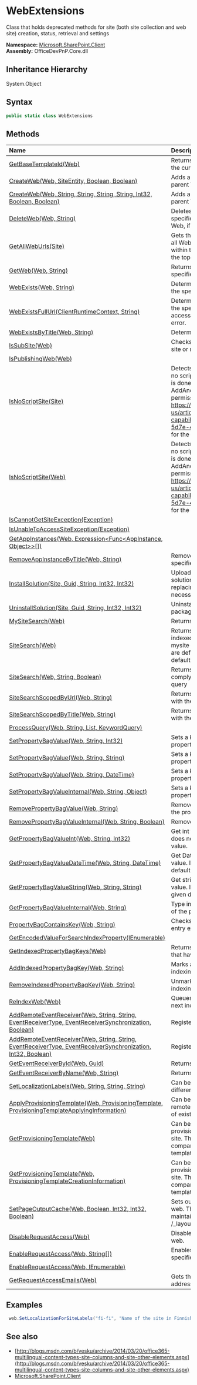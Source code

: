 # WebExtensions
Class that holds deprecated methods for site (both site collection and web site) creation, status, retrieval and settings  

**Namespace:** [Microsoft.SharePoint.Client](Microsoft.SharePoint.Client.md)  
**Assembly:** OfficeDevPnP.Core.dll  
## Inheritance Hierarchy
System.Object  
## Syntax
```C#
public static class WebExtensions
```
## Methods
|**Name**|**Description**|
|:-----|:-----|
| [GetBaseTemplateId(Web)](Microsoft.SharePoint.Client.WebExtensions.F90C56F2.md) | Returns the Base Template ID for the current web
| [CreateWeb(Web, SiteEntity, Boolean, Boolean)](Microsoft.SharePoint.Client.WebExtensions.6792428F.md) | Adds a new child Web (site) to a parent Web.
| [CreateWeb(Web, String, String, String, String, Int32, Boolean, Boolean)](Microsoft.SharePoint.Client.WebExtensions.593E8E9D.md) | Adds a new child Web (site) to a parent Web.
| [DeleteWeb(Web, String)](Microsoft.SharePoint.Client.WebExtensions.34D305DE.md) | Deletes the child website with the specified leaf URL, from a parent Web, if it exists.
| [GetAllWebUrls(Site)](Microsoft.SharePoint.Client.WebExtensions.3201F18F.md) | Gets the collection of the URLs of all Web sites that are contained within the site collection, including the top-level site and its subsites.
| [GetWeb(Web, String)](Microsoft.SharePoint.Client.WebExtensions.F4D9AE5B.md) | Returns the child Web site with the specified leaf URL.
| [WebExists(Web, String)](Microsoft.SharePoint.Client.WebExtensions.9FABA1E2.md) | Determines if a child Web site with the specified leaf URL exists.
| [WebExistsFullUrl(ClientRuntimeContext, String)](Microsoft.SharePoint.Client.WebExtensions.5F46FD34.md) | Determines if a Web (site) exists at the specified full URL, either accessible or that returns an access error.
| [WebExistsByTitle(Web, String)](Microsoft.SharePoint.Client.WebExtensions.D29A4F65.md) | Determines if a web exists by title.
| [IsSubSite(Web)](Microsoft.SharePoint.Client.WebExtensions.3F4614D5.md) | Checks if the current web is a sub site or not
| [IsPublishingWeb(Web)](Microsoft.SharePoint.Client.WebExtensions.471E4515.md) | 
| [IsNoScriptSite(Site)](Microsoft.SharePoint.Client.WebExtensions.F9298408.md) | Detects if the site in question has no script enabled or not. Detection is done by verifying if the AddAndCustomizePages permission is missing. See https://support.office.com/en-us/article/Turn-scripting-capabilities-on-or-off-1f2c515f-5d7e-448a-9fd7-835da935584f for the effects of NoScript
| [IsNoScriptSite(Web)](Microsoft.SharePoint.Client.WebExtensions.E5B2B186.md) | Detects if the site in question has no script enabled or not. Detection is done by verifying if the AddAndCustomizePages permission is missing. See https://support.office.com/en-us/article/Turn-scripting-capabilities-on-or-off-1f2c515f-5d7e-448a-9fd7-835da935584f for the effects of NoScript
| [IsCannotGetSiteException(Exception)](Microsoft.SharePoint.Client.WebExtensions.21D08CEE.md) | 
| [IsUnableToAccessSiteException(Exception)](Microsoft.SharePoint.Client.WebExtensions.7504D4FC.md) | 
| [GetAppInstances(Web, Expression<Func<AppInstance, Object>>[])](Microsoft.SharePoint.Client.WebExtensions.B057F688.md) | 
| [RemoveAppInstanceByTitle(Web, String)](Microsoft.SharePoint.Client.WebExtensions.CE847939.md) | Removes the app instance with the specified title.
| [InstallSolution(Site, Guid, String, Int32, Int32)](Microsoft.SharePoint.Client.WebExtensions.8E60CD11.md) | Uploads and installs a sandbox solution package (.WSP) file, replacing existing solution if necessary.
| [UninstallSolution(Site, Guid, String, Int32, Int32)](Microsoft.SharePoint.Client.WebExtensions.CB455E2D.md) | Uninstalls a sandbox solution package (.WSP) file
| [MySiteSearch(Web)](Microsoft.SharePoint.Client.WebExtensions.CD9358CE.md) | Returns all my site site collections
| [SiteSearch(Web)](Microsoft.SharePoint.Client.WebExtensions.96462F9D.md) | Returns all site collections that are indexed. In MT the search center, mysite host and contenttype hub are defined as non indexable by default and thus are not returned
| [SiteSearch(Web, String, Boolean)](Microsoft.SharePoint.Client.WebExtensions.FDAF2CE0.md) | Returns the site collections that comply with the passed keyword query
| [SiteSearchScopedByUrl(Web, String)](Microsoft.SharePoint.Client.WebExtensions.2AA306D6.md) | Returns all site collection that start with the provided URL
| [SiteSearchScopedByTitle(Web, String)](Microsoft.SharePoint.Client.WebExtensions.9FFF44D9.md) | Returns all site collection that match with the provided title
| [ProcessQuery(Web, String, List<SiteEntity>, KeywordQuery)](Microsoft.SharePoint.Client.WebExtensions.33850AF4.md) | 
| [SetPropertyBagValue(Web, String, Int32)](Microsoft.SharePoint.Client.WebExtensions.62C0B9DA.md) | Sets a key/value pair in the web property bag
| [SetPropertyBagValue(Web, String, String)](Microsoft.SharePoint.Client.WebExtensions.E498740A.md) | Sets a key/value pair in the web property bag
| [SetPropertyBagValue(Web, String, DateTime)](Microsoft.SharePoint.Client.WebExtensions.C46C00D1.md) | Sets a key/value pair in the web property bag
| [SetPropertyBagValueInternal(Web, String, Object)](Microsoft.SharePoint.Client.WebExtensions.D566B06D.md) | Sets a key/value pair in the web property bag
| [RemovePropertyBagValue(Web, String)](Microsoft.SharePoint.Client.WebExtensions.7EBF8D0F.md) | Removes a property bag value from the property bag
| [RemovePropertyBagValueInternal(Web, String, Boolean)](Microsoft.SharePoint.Client.WebExtensions.FEF68470.md) | Removes a property bag value
| [GetPropertyBagValueInt(Web, String, Int32)](Microsoft.SharePoint.Client.WebExtensions.FB0E8960.md) | Get int typed property bag value. If does not contain, returns default value.
| [GetPropertyBagValueDateTime(Web, String, DateTime)](Microsoft.SharePoint.Client.WebExtensions.FDFEBC13.md) | Get DateTime typed property bag value. If does not contain, returns default value.
| [GetPropertyBagValueString(Web, String, String)](Microsoft.SharePoint.Client.WebExtensions.4427B00A.md) | Get string typed property bag value. If does not contain, returns given default value.
| [GetPropertyBagValueInternal(Web, String)](Microsoft.SharePoint.Client.WebExtensions.7C8AB456.md) | Type independent implementation of the property getter.
| [PropertyBagContainsKey(Web, String)](Microsoft.SharePoint.Client.WebExtensions.7A7AE50C.md) | Checks if the given property bag entry exists
| [GetEncodedValueForSearchIndexProperty(IEnumerable<String>)](Microsoft.SharePoint.Client.WebExtensions.5215102.md) | 
| [GetIndexedPropertyBagKeys(Web)](Microsoft.SharePoint.Client.WebExtensions.FC2A9547.md) | Returns all keys in the property bag that have been marked for indexing
| [AddIndexedPropertyBagKey(Web, String)](Microsoft.SharePoint.Client.WebExtensions.1E21757A.md) | Marks a property bag key for indexing
| [RemoveIndexedPropertyBagKey(Web, String)](Microsoft.SharePoint.Client.WebExtensions.D4650EF6.md) | Unmarks a property bag key for indexing
| [ReIndexWeb(Web)](Microsoft.SharePoint.Client.WebExtensions.3FC076F8.md) | Queues a web for a full crawl the next incremental/continous crawl
| [AddRemoteEventReceiver(Web, String, String, EventReceiverType, EventReceiverSynchronization, Boolean)](Microsoft.SharePoint.Client.WebExtensions.E1C51DCB.md) | Registers a remote event receiver
| [AddRemoteEventReceiver(Web, String, String, EventReceiverType, EventReceiverSynchronization, Int32, Boolean)](Microsoft.SharePoint.Client.WebExtensions.4C2AF14E.md) | Registers a remote event receiver
| [GetEventReceiverById(Web, Guid)](Microsoft.SharePoint.Client.WebExtensions.A2BBB95B.md) | Returns an event receiver definition
| [GetEventReceiverByName(Web, String)](Microsoft.SharePoint.Client.WebExtensions.F3860FDA.md) | Returns an event receiver definition
| [SetLocalizationLabels(Web, String, String, String)](Microsoft.SharePoint.Client.WebExtensions.4FC70325.md) | Can be used to set translations for different cultures.
| [ApplyProvisioningTemplate(Web, ProvisioningTemplate, ProvisioningTemplateApplyingInformation)](Microsoft.SharePoint.Client.WebExtensions.5FDC38CC.md) | Can be used to apply custom remote provisioning template on top of existing site.
| [GetProvisioningTemplate(Web)](Microsoft.SharePoint.Client.WebExtensions.58235816.md) | Can be used to extract custom provisioning template from existing site. The extracted template will be compared with the default base template.
| [GetProvisioningTemplate(Web, ProvisioningTemplateCreationInformation)](Microsoft.SharePoint.Client.WebExtensions.8E22F686.md) | Can be used to extract custom provisioning template from existing site. The extracted template will be compared with the default base template.
| [SetPageOutputCache(Web, Boolean, Int32, Int32, Boolean)](Microsoft.SharePoint.Client.WebExtensions.6F3DDC09.md) | Sets output cache on publishing web. The settings can be maintained from UI by visiting url /_layouts/15/sitecachesettings.aspx
| [DisableRequestAccess(Web)](Microsoft.SharePoint.Client.WebExtensions.1FEC6F8D.md) | Disables the request access on the web.
| [EnableRequestAccess(Web, String[])](Microsoft.SharePoint.Client.WebExtensions.A6AEB360.md) | Enables request access for the specified e-mail addresses.
| [EnableRequestAccess(Web, IEnumerable<String>)](Microsoft.SharePoint.Client.WebExtensions.EFAF0293.md) | 
| [GetRequestAccessEmails(Web)](Microsoft.SharePoint.Client.WebExtensions.E3474AC6.md) | Gets the request access e-mail addresses of the web.
## Examples
```C#
 web.SetLocalizationForSiteLabels("fi-fi", "Name of the site in Finnish", "Description in Finnish"); 
```
## See also
- [http://blogs.msdn.com/b/vesku/archive/2014/03/20/office365-multilingual-content-types-site-columns-and-site-other-elements.aspx](http://blogs.msdn.com/b/vesku/archive/2014/03/20/office365-multilingual-content-types-site-columns-and-site-other-elements.aspx)
- [Microsoft.SharePoint.Client](Microsoft.SharePoint.Client.md)
